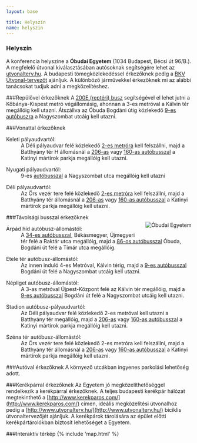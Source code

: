 ```yaml
---
layout: base

title: Helyszín
name: helyszin
---
```

### Helyszín
A konferencia helyszíne a <span class="vcard"><strong class="org fn n">Óbudai Egyetem</strong> (<span class="adr"><span class="postal-code">1034</span> <span class="locality">Budapest</span>, <span class="street-address">Bécsi út 96/B.</span></span>)</span>.
A megfelelő útvonal kiválasztásában autósoknak segítségére lehet az [utvonalterv.hu](http://www.utvonalterv.hu/).
A budapesti tömegközlekedéssel érkezőknek pedig a [BKV Útvonal-tervezőt](http://utazastervezo.bkv.hu/tervezo/) ajánljuk.
A különböző járművekkel érkezőknek mi az alábbi tanácsokat tudjuk adni a megközelítéshez.

###Repülővel érkezőknek
A [200E (reptéri) busz](http://www.bkk.hu/menetrendek/#200E) segítségével el lehet jutni a Kőbánya-Kispest metró végállomásig,
ahonnan a 3-es metróval a Kálvin tér megállóig kell utazni. Átszállva az Óbuda Bogdáni útig közlekedő [9-es autóbuszra](http://www.bkk.hu/menetrendek/#9) a Nagyszombat utcáig kell utazni.


###Vonattal érkezőknek
<dl>
    <dt>Keleti pályaudvartól:</dt>
    <dd>A Déli pályaudvar  felé közlekedő <a href="(http://www.bkk.hu/menetrendek/#M2)">2-es metróra</a> kell felszállni, majd a Batthyány tér H állomásnál a <a href="http://www.bkk.hu/menetrendek/#260">206-as</a> vagy <a href="http://www.bkk.hu/menetrendek/#160">160-as autóbusszal</a> a Katinyi mártírok parkja  megállóig kell utazni.</dd>
</dl>
<dl>
    <dt>Nyugati pályaudvartól:</dt>
    <dd> 9-es <a href="http://www.bkk.hu/menetrendek/#160"> autóbusszal</a> a Nagyszombat utca megállóig kell utazni</dd>
</dl>
<dl>
    <dt>Déli pályaudvartól:</dt>
    <dd>Az Örs vezér tere felé közlekedő <a href="http://www.bkk.hu/menetrendek/#M2">2-es metróra</a> kell felszállni, majd a Batthyány tér állomásnál a <a href="http://www.bkk.hu/menetrendek/#260">206-as</a> vagy <a href="http://www.bkk.hu/menetrendek/#160">160-as autóbusszal</a> a Katinyi mártírok parkja  megállóig kell utazni.</dd>
</dl>

<img alt="Óbudai Egyetem" style="float: right; margin: 1.5em 0 1.5em 1.5em;" src="{{site.root}}/assets/img/neumann-janos-informatikai-kar.jpg"></p>

###Távolsági busszal érkezőknek
<dl>
    <dt>Árpád híd autóbusz-állomástól:</dt>
    <dd>
        A <a href="http://www.bkk.hu/menetrendek/#34">34-es autóbusszal</a>, Békásmegyer, Újmegyeri tér felé a Raktár utca megállóig, majd a
        <a href="http://www.bkk.hu/menetrendek/#86">86-os autóbusszal</a> Óbuda, Bogdáni út felé a Tímár utca megállóig.
    </dd>
</dl>
<dl>
    <dt>Etele tér autóbusz-állomástól:</dt>
    <dd>
        Az innen induló 4-es Metróval, Kálvin térig, majd a <a href="http://www.bkk.hu/menetrendek/#260">9-es autóbusszal</a> Bogdáni út
        felé a Nagyszombat utcáig kell utazni.
    </dd>
</dl>
<dl>
    <dt>Népliget autóbusz-állomástól:</dt>
    <dd>
        A 3-as metróval Újpest-Központ felé az Kálvin tér megállóig, majd a <a href="http://www.bkk.hu/menetrendek/#9">9-es autóbusszal</a>
        Bogdáni út felé a Nagyszombat utcáig kell utazni.
    </dd>
</dl>
<dl>
    <dt>Stadion autóbusz-pályaudvartól:</dt>
    <dd>
        Az Déli pályaudvar felé közlekedő 2-es metróval kell utazni a Batthyány tér megállóig, majd a <a href="http://www.bkk.hu/menetrendek/#260">206-as</a>
        vagy <a href="http://www.bkk.hu/menetrendek/#160">160-as autóbusszal</a> a Katinyi mártírok parkja  megállóig kell utazni.
    </dd>
</dl>
<dl>
    <dt>Széna tér autóbusz-állomástól:</dt>
    <dd>
        Az Örs vezér tere felé közlekedő 2-es metróra kell felszállni, majd a Batthyány tér állomásnál a <a href="http://www.bkk.hu/menetrendek/#260">206-as</a>
        vagy <a href="http://www.bkk.hu/menetrendek/#160">160-as autóbusszal</a> a Katinyi mártírok parkja  megállóig kell utazni.
    </dd>
</dl>


###Autóval érkezőknek
A környező utcákban ingyenes parkolási lehetőség adott.


###Kerékpárral érkezőknek
Az Egyetem jó megközelíthetőséggel rendelkezik a kerékpárral érkezőknek. A teljes budapesti kerékpár hálózat megtekinthető a
[http://www.kerekparos.com/](http://www.kerekparos.com/) címen, ideális megközelítési útvonalhoz pedig a
[http://www.utvonalterv.hu/](http://www.utvonalterv.hu/) biciklis útvonaltervezőjét ajánljuk. A kerékpárok tárolására az épület előtti
kerékpártárolókban biztosít lehetőséget a Egyetem.


###Interaktív térkép
{% include 'map.html' %}
